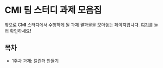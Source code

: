 # CMI 팀 스터디 과제 모음집

앞으로 CMI 스터디에서 수행하게 될 과제 결과물을 모아놓는 페이지입니다. [여기](https://soonitoon.github.io/cmi-study/)를 눌러 확인하세요!

## 목차

- 1주차 과제: 캘린더 만들기
